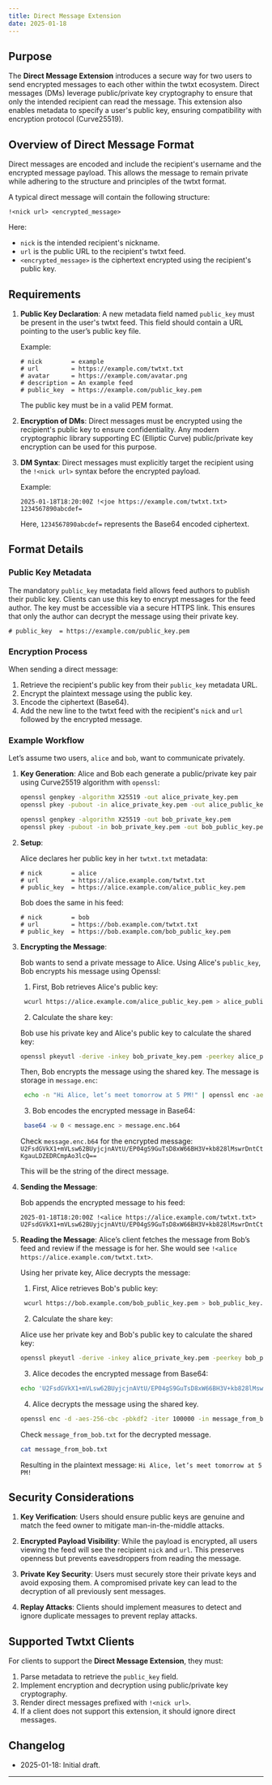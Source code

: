 ```yaml
---
title: Direct Message Extension
date: 2025-01-18
---
```


## Purpose

The **Direct Message Extension** introduces a secure way for two users to send encrypted messages to each other within the twtxt ecosystem. Direct messages (DMs) leverage public/private key cryptography to ensure that only the intended recipient can read the message. This extension also enables metadata to specify a user's public key, ensuring compatibility with encryption protocol (Curve25519).

## Overview of Direct Message Format

Direct messages are encoded and include the recipient's username and the encrypted message payload. This allows the message to remain private while adhering to the structure and principles of the twtxt format.

A typical direct message will contain the following structure:

```text
!<nick url> <encrypted_message>
```

Here:
- `nick` is the intended recipient's nickname.
- `url` is the public URL to the recipient's twtxt feed.
- `<encrypted_message>` is the ciphertext encrypted using the recipient's public key.

## Requirements

1. **Public Key Declaration**:
   A new metadata field named `public_key` must be present in the user's twtxt feed. This field should contain a URL pointing to the user’s public key file.

   Example:

   ```text
   # nick        = example
   # url         = https://example.com/twtxt.txt
   # avatar      = https://example.com/avatar.png
   # description = An example feed
   # public_key  = https://example.com/public_key.pem
   ```

   The public key must be in a valid PEM format.

2. **Encryption of DMs**:
   Direct messages must be encrypted using the recipient's public key to ensure confidentiality. Any modern cryptographic library supporting EC (Elliptic Curve) public/private key encryption can be used for this purpose.

3. **DM Syntax**:
   Direct messages must explicitly target the recipient using the `!<nick url>` syntax before the encrypted payload.

   Example:

   ```text
   2025-01-18T18:20:00Z !<joe https://example.com/twtxt.txt> 1234567890abcdef=
   ```

   Here, `1234567890abcdef=` represents the Base64 encoded ciphertext.

## Format Details

### Public Key Metadata

The mandatory `public_key` metadata field allows feed authors to publish their public key. Clients can use this key to encrypt messages for the feed author. The key must be accessible via a secure HTTPS link. This ensures that only the author can decrypt the message using their private key.

```text
# public_key  = https://example.com/public_key.pem
```

### Encryption Process

When sending a direct message:
1. Retrieve the recipient's public key from their `public_key` metadata URL.
2. Encrypt the plaintext message using the public key.
3. Encode the ciphertext (Base64).
4. Add the new line to the twtxt feed with the recipient's `nick` and `url` followed by the encrypted message.

### Example Workflow

Let’s assume two users, `alice` and `bob`, want to communicate privately.

1. **Key Generation**:
   Alice and Bob each generate a public/private key pair using Curve25519 algorithm with `openssl`:

   ```bash
   openssl genpkey -algorithm X25519 -out alice_private_key.pem
   openssl pkey -pubout -in alice_private_key.pem -out alice_public_key.pem
   ```

    ```bash
    openssl genpkey -algorithm X25519 -out bob_private_key.pem
    openssl pkey -pubout -in bob_private_key.pem -out bob_public_key.pem
    ```

2. **Setup**:

   Alice declares her public key in her `twtxt.txt` metadata:

   ```text
   # nick        = alice
   # url         = https://alice.example.com/twtxt.txt
   # public_key  = https://alice.example.com/alice_public_key.pem
   ```

   Bob does the same in his feed:

   ```text
   # nick        = bob
   # url         = https://bob.example.com/twtxt.txt
   # public_key  = https://bob.example.com/bob_public_key.pem
   ```

2. **Encrypting the Message**:

   Bob wants to send a private message to Alice. Using Alice's `public_key`, Bob encrypts his message using Openssl:

   1. First, Bob retrieves Alice's public key:

   ```bash
    wcurl https://alice.example.com/alice_public_key.pem > alice_public_key.pem
    ```

    2. Calculate the share key:

    Bob use his private key and Alice's public key to calculate the shared key:

    ```bash
    openssl pkeyutl -derive -inkey bob_private_key.pem -peerkey alice_public_key.pem -out shared_key.bin
    ```

    Then, Bob encrypts the message using the shared key. The message is storage in `message.enc`:

   ```bash
    echo -n "Hi Alice, let’s meet tomorrow at 5 PM!" | openssl enc -aes-256-cbc -pbkdf2 -iter 100000 -out message.enc -pass file:shared_key.bin
   ```

   3. Bob encodes the encrypted message in Base64:

   ```bash
    base64 -w 0 < message.enc > message.enc.b64
   ```

    Check `message.enc.b64` for the encrypted message: `U2FsdGVkX1+mVLsw62BUyjcjnAVtU/EP04gS9GuTsD8xW66BH3V+kb828lMswrDntCtKgauLDZEDRCmpAo3lcQ==`

    This will be the string of the direct message.

3. **Sending the Message**:

   Bob appends the encrypted message to his feed:

   ```text
   2025-01-18T18:20:00Z !<alice https://alice.example.com/twtxt.txt> U2FsdGVkX1+mVLsw62BUyjcjnAVtU/EP04gS9GuTsD8xW66BH3V+kb828lMswrDntCtKgauLDZEDRCmpAo3lcQ==
   ```

4. **Reading the Message**:
   Alice’s client fetches the message from Bob’s feed and review if the message is for her. She would see `!<alice https://alice.example.com/twtxt.txt>`.

   Using her private key, Alice decrypts the message:

   1. First, Alice retrieves Bob's public key:

   ```bash
    wcurl https://bob.example.com/bob_public_key.pem > bob_public_key.pem
    ```

    2. Calculate the share key:

    Alice use her private key and Bob's public key to calculate the shared key:

    ```bash
    openssl pkeyutl -derive -inkey alice_private_key.pem -peerkey bob_public_key.pem -out shared_key.bin
    ```

    3. Alice decodes the encrypted message from Base64:

    ```bash
    echo 'U2FsdGVkX1+mVLsw62BUyjcjnAVtU/EP04gS9GuTsD8xW66BH3V+kb828lMswrDntCtKgauLDZEDRCmpAo3lcQ==' | base64 -d > message_from_bob.enc
    ```

    4. Alice decrypts the message using the shared key.

    ```bash
    openssl enc -d -aes-256-cbc -pbkdf2 -iter 100000 -in message_from_bob.enc -out message_from_bob.txt -pass file:shared_key.bin
    ```

    Check `message_from_bob.txt` for the decrypted message.

    ```bash
    cat message_from_bob.txt
    ```

   Resulting in the plaintext message: `Hi Alice, let’s meet tomorrow at 5 PM!`

## Security Considerations

1. **Key Verification**:
   Users should ensure public keys are genuine and match the feed owner to mitigate man-in-the-middle attacks.

2. **Encrypted Payload Visibility**:
   While the payload is encrypted, all users viewing the feed will see the recipient `nick` and `url`. This preserves openness but prevents eavesdroppers from reading the message.

3. **Private Key Security**:
   Users must securely store their private keys and avoid exposing them. A compromised private key can lead to the decryption of all previously sent messages.

4. **Replay Attacks**:
   Clients should implement measures to detect and ignore duplicate messages to prevent replay attacks.

## Supported Twtxt Clients

For clients to support the **Direct Message Extension**, they must:
1. Parse metadata to retrieve the `public_key` field.
2. Implement encryption and decryption using public/private key cryptography.
3. Render direct messages prefixed with `!<nick url>`.
4. If a client does not support this extension, it should ignore direct messages.

## Changelog

* 2025-01-18: Initial draft.

---
